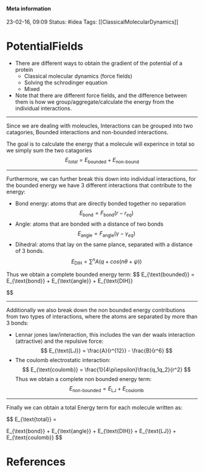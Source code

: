 #### Meta information
23-02-16, 09:09
Status: #idea
Tags: [[ClassicalMolecularDynamics]]





# PotentialFields

- There are different ways to obtain the gradient of the potential of a protein
	- Classical molecular dynamics (force fields)
	- Solving the schrodinger equation
	- Mixed
- Note that there are different force fields, and the difference between them is how we group/aggregate/calculate the energy from the individual interactions.
___
Since we are dealing with moleucles, Interactions can be grouped into two catagories, Bounded interactions and non-bounded interactions.

The goal is to calculate the energy that a molecule will experince in total so we simply sum the two catagories
$$
E_{total} = E_{\text{bounded}} + E_{\text{non-bound}}
$$
___
Furthermore, we can further break this down into individual interactions, for the bounded energy we have 3 different interactions that contribute to the energy:
- Bond energy: atoms that are directly bonded together no separation
$$
E_{\text{bond}} = F_{\text{bond}}(r-r_{eq})
$$
- Angle: atoms that are bonded with a distance of two bonds
$$
E_{\text{angle}} = F_{\text{angle}}(\gamma - \gamma_{eq})
$$
- Dihedral: atoms that lay on the same plance, separated with a distance of 3 bonds.
$$
E_{\text{DIH}} = \sum^n A(q+cos(n \theta + \psi))
$$

Thus we obtain a complete bounded energy term:
$$
E_{\text{bounded}} = E_{\text{bond}} + E_{\text{angle}} + E_{\text{DIH}}

$$
___
Additionally we also break down the non bounded energy contributions from two types of interactions, where the atoms are separated by more than 3 bonds:
- Lennar jones law/interaction, this includes the van der waals interaction (attractive) and the repulsive force:
$$
E_{\text{LJ}} = \frac{A}{r^{12}} - \frac{B}{r^6}
$$
- The coulomb electrostatic interaction:
$$
E_{\text{coulomb}} = \frac{1}{4\pi\epsilon}\frac{q_1q_2}{r^2}
$$
Thus we obtain a complete non bounded energy term:
$$
E_{\text{non-bounded}} = E_{\text{LJ}} + E_{\text{coulomb}}
$$
___
Finally we can obtain a total Energy term for each molecule written as: 

$$
E_{\text{total}} = 

E_{\text{bond}} + E_{\text{angle}} + E_{\text{DIH}} + 
E_{\text{LJ}} + E_{\text{coulomb}}
$$



# References
